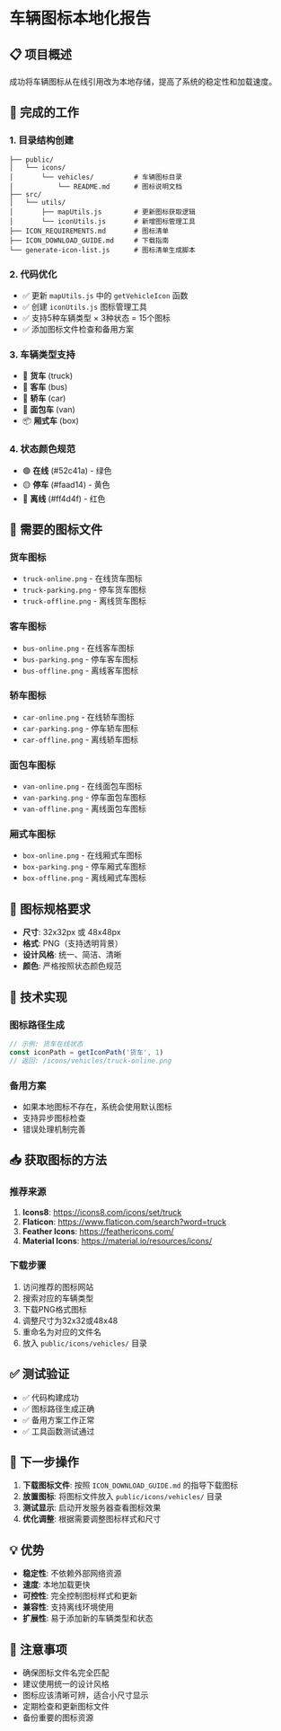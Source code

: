 # 车辆图标本地化报告

## 📋 项目概述

成功将车辆图标从在线引用改为本地存储，提高了系统的稳定性和加载速度。

## 🎯 完成的工作

### 1. 目录结构创建
```frontend/
├── public/
│   └── icons/
│       └── vehicles/          # 车辆图标目录
│           └── README.md      # 图标说明文档
├── src/
│   └── utils/
│       ├── mapUtils.js        # 更新图标获取逻辑
│       └── iconUtils.js       # 新增图标管理工具
├── ICON_REQUIREMENTS.md       # 图标清单
├── ICON_DOWNLOAD_GUIDE.md     # 下载指南
└── generate-icon-list.js      # 图标清单生成脚本
```

### 2. 代码优化
- ✅ 更新 `mapUtils.js` 中的 `getVehicleIcon` 函数
- ✅ 创建 `iconUtils.js` 图标管理工具
- ✅ 支持5种车辆类型 × 3种状态 = 15个图标
- ✅ 添加图标文件检查和备用方案

### 3. 车辆类型支持
- 🚛 **货车** (truck)
- 🚌 **客车** (bus) 
- 🚗 **轿车** (car)
- 🚐 **面包车** (van)
- 📦 **厢式车** (box)

### 4. 状态颜色规范
- 🟢 **在线** (#52c41a) - 绿色
- 🟡 **停车** (#faad14) - 黄色  
- 🔴 **离线** (#ff4d4f) - 红色

## 📁 需要的图标文件

### 货车图标
- `truck-online.png` - 在线货车图标
- `truck-parking.png` - 停车货车图标
- `truck-offline.png` - 离线货车图标

### 客车图标
- `bus-online.png` - 在线客车图标
- `bus-parking.png` - 停车客车图标
- `bus-offline.png` - 离线客车图标

### 轿车图标
- `car-online.png` - 在线轿车图标
- `car-parking.png` - 停车轿车图标
- `car-offline.png` - 离线轿车图标

### 面包车图标
- `van-online.png` - 在线面包车图标
- `van-parking.png` - 停车面包车图标
- `van-offline.png` - 离线面包车图标

### 厢式车图标
- `box-online.png` - 在线厢式车图标
- `box-parking.png` - 停车厢式车图标
- `box-offline.png` - 离线厢式车图标

## 🎨 图标规格要求

- **尺寸**: 32x32px 或 48x48px
- **格式**: PNG（支持透明背景）
- **设计风格**: 统一、简洁、清晰
- **颜色**: 严格按照状态颜色规范

## 🔧 技术实现

### 图标路径生成
```javascript
// 示例: 货车在线状态
const iconPath = getIconPath('货车', 1)
// 返回: /icons/vehicles/truck-online.png
```

### 备用方案
- 如果本地图标不存在，系统会使用默认图标
- 支持异步图标检查
- 错误处理机制完善

## 📥 获取图标的方法

### 推荐来源
1. **Icons8**: https://icons8.com/icons/set/truck
2. **Flaticon**: https://www.flaticon.com/search?word=truck
3. **Feather Icons**: https://feathericons.com/
4. **Material Icons**: https://material.io/resources/icons/

### 下载步骤
1. 访问推荐的图标网站
2. 搜索对应的车辆类型
3. 下载PNG格式图标
4. 调整尺寸为32x32或48x48
5. 重命名为对应的文件名
6. 放入 `public/icons/vehicles/` 目录

## ✅ 测试验证

- ✅ 代码构建成功
- ✅ 图标路径生成正确
- ✅ 备用方案工作正常
- ✅ 工具函数测试通过

## 🚀 下一步操作

1. **下载图标文件**: 按照 `ICON_DOWNLOAD_GUIDE.md` 的指导下载图标
2. **放置图标**: 将图标文件放入 `public/icons/vehicles/` 目录
3. **测试显示**: 启动开发服务器查看图标效果
4. **优化调整**: 根据需要调整图标样式和尺寸

## 💡 优势

- **稳定性**: 不依赖外部网络资源
- **速度**: 本地加载更快
- **可控性**: 完全控制图标样式和更新
- **兼容性**: 支持离线环境使用
- **扩展性**: 易于添加新的车辆类型和状态

## 📝 注意事项

- 确保图标文件名完全匹配
- 建议使用统一的设计风格
- 图标应该清晰可辨，适合小尺寸显示
- 定期检查和更新图标文件
- 备份重要的图标资源 